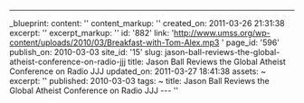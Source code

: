 ---
_blueprint:
  content: ''
  content_markup: ''
  created_on: 2011-03-26 21:31:38
  excerpt: ''
  excerpt_markup: ''
  id: '882'
  link: 'http://www.umss.org/wp-content/uploads/2010/03/Breakfast-with-Tom-Alex.mp3 '
  page_id: '596'
  publish_on: 2010-03-03
  site_id: '15'
  slug: jason-ball-reviews-the-global-atheist-conference-on-radio-jjj
  title: Jason Ball Reviews the Global Atheist Conference on Radio JJJ
  updated_on: 2011-03-27 18:41:38
assets: ~
excerpt: ''
published: 2010-03-03
tags: ~
title: Jason Ball Reviews the Global Atheist Conference on Radio JJJ
--- ''
